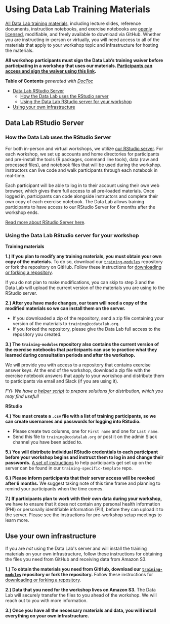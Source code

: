 # Using Data Lab Training Materials

[All Data Lab training materials](https://github.com/AlexsLemonade/training-modules), including lecture slides, reference documents, instruction notebooks, and exercise notebooks are [openly licensed](https://github.com/AlexsLemonade/training-modules/blob/master/LICENSE.md), modifiable, and freely available to download via GitHub. 
Whether you are instructing in-person or virtually, you will need access to all of the materials that apply to your workshop topic and infrastructure for hosting the materials. 

**All workshop participants must sign the Data Lab’s training waiver before participating in a workshop that uses our materials. 
[Participants can access and sign the waiver using this link](https://app.hellosign.com/s/2o2yghCj).**

<!-- START doctoc generated TOC please keep comment here to allow auto update -->
<!-- DON'T EDIT THIS SECTION, INSTEAD RE-RUN doctoc TO UPDATE -->
**Table of Contents**  *generated with [DocToc](https://github.com/thlorenz/doctoc)*

* [Data Lab RStudio Server](#data-lab-rstudio-server)
	* [How the Data Lab uses the RStudio server](#how-the-data-lab-uses-the-rstudio-server)
	* [Using the Data Lab RStudio server for your workshop](#using-the-data-lab-rstudio-server-for-your-workshop)
* [Using your own infrastructure](#using-your-own-infrastructure)

<!-- END doctoc generated TOC please keep comment here to allow auto update -->

## Data Lab RStudio Server

### How the Data Lab uses the RStudio Server

For both in-person and virtual workshops, we utilize [our RStudio server](https://rstudio.ccdatalab.org/).
For each workshop, we set up accounts and home directories for participants and pre-install the tools (R packages, command line tools), data (raw and processed files), and notebook files that will be used during the workshop. 
Instructors can live code and walk participants through each notebook in real-time. 

Each participant will be able to log in to their account using their own web browser, which gives them full access to all pre-loaded materials. 
Once logged in, participants can code alongside instructors and complete their own copy of each exercise notebook.
The Data Lab allows training participants to have access to our RStudio Server for 6 months after the workshop ends.

[Read more about RStudio Server here](https://posit.co/products/open-source/rstudio-server/).

### Using the Data Lab RStudio server for your workshop

**Training materials** 

**1.) If you plan to modify any training materials, you must obtain your own copy of the materials.** To do so, download our [`training-modules`](https://github.com/AlexsLemonade/training-modules) repository or fork the repository on GitHub.
Follow these instructions for [downloading or forking a repository](./downloading-forking-repository.md).

If you do not plan to make modifications, you can skip to step 3 and the Data Lab will upload the current version of the materials you are using to the RStudio server. 

**2.) After you have made changes, our team will need a copy of the modified materials so we can install them on the server.** 

* If you downloaded a zip of the repository, send a zip file containing your version of the materials to `training@ccdatalab.org`. 
* If you forked the repository, please give the Data Lab full access to the repository you created.

**3.) The `training-modules` repository also contains the current version of the exercise notebooks that participants can use to practice what they learned during consultation periods and after the workshop.**

We will provide you with access to a repository that contains exercise answer keys. 
At the end of the workshop, download a zip file with the exercise notebook answers that apply to your workshop and distribute them to participants via email and Slack (if you are using it).

*FYI: We have a [helper script](https://github.com/AlexsLemonade/exercise-notebook-answers/blob/master/scripts/prepare-solutions-to-post.sh) to prepare solutions for distribution, which you may find useful!*

**RStudio**

**4.) You must create a `.csv` file with a list of training participants, so we can create usernames and passwords for logging into RStudio.**

* Please create two columns, one for `First name` and one for `Last name`. 
* Send this file to `training@ccdatalab.org` or post it on the admin Slack channel you have been added to. 
	
**5.) You will distribute individual RStudio credentials to each participant before your workshop begins and instruct them to log in and change their passwords.** 
[A set of instructions](https://github.com/AlexsLemonade/training-specific-template/blob/main/software-setup/rstudio-login.md) to help participants get set up on the server can be found in our `training-specific-template` repo. 

**6.) Please inform participants that their server access will be revoked after 6 months.** 
We suggest taking note of this time frame and planning to remind your participants when the time comes.

**7.) If participants plan to work with their own data during your workshop,** we have to ensure that it does not contain any personal health information (PHI) or personally identifiable information (PII), before they can upload it to the server.
Please see the instructions for pre-workshop setup meetings to learn more.

## Use your own infrastructure

If you are *not* using the Data Lab's server and will install the training materials on your own infrastructure, follow these instructions for obtaining the files you need from GitHub and receiving data from Amazon S3. 

**1.) To obtain the materials you need from GitHub, download our [`training-modules`](https://github.com/AlexsLemonade/training-modules) repository or fork the repository.** 
Follow these instructions for [downloading or forking a repository](./downloading-forking-repository.md).

**2.) Data that you need for the workshop lives on Amazon S3.**
The Data Lab will securely transfer the files to you ahead of the workshop. 
We will reach out to you with more information.

**3.) Once you have all the necessary materials and data, you will install everything on your own infrastructure.**  